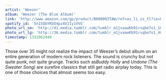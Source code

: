 ```yaml
---
artist: 'Weezer'
album: 'Weezer (The Blue Album)'
link: 'http://www.amazon.com/gp/product/B000003TAW/ref=as_li_ss_tl?ie=UTF8&amp;tag=besalbintheun-20&amp;linkCode=as2&amp;camp=1789&amp;creative=390957&amp;creativeASIN=B000003TAW'
spotify_id: '5n15QbYKbO4pzAV2Iy1VVG'
photo_url_sm: 'http://41.media.tumblr.com/tumblr_m1jvaawKb91rsqbe7o1_100.jpg'
photo_url_lg: 'http://36.media.tumblr.com/tumblr_m1jvaawKb91rsqbe7o1_400.jpg'
timestamp: 1332862440
---
```

Those over 35 might not realize the impact of Weezer’s debut album on an entire generation of modern rock listeners. The sound is crunchy but not quite punk, not quite grunge. Tracks such as*Buddy Holly* and *Undone (The Sweater Song)* are surefire classics that still get radio airplay today. This is one of those choices that almost seems too easy.